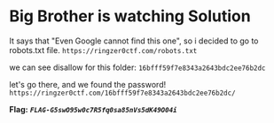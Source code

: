 # Big Brother is watching Solution

It says that "Even Google cannot find this one", so i decided to go to robots.txt file.
`https://ringzer0ctf.com/robots.txt`

we can see disallow for this folder:
`16bfff59f7e8343a2643bdc2ee76b2dc`

let's go there, and we found the password!
`https://ringzer0ctf.com/16bfff59f7e8343a2643bdc2ee76b2dc/`

**Flag:** ***`FLAG-G5swO95w0c7R5fq0sa85nVs5dK49O04i`***
